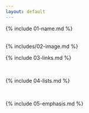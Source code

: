 ```yaml
---
layout: default
---
```


{% include 01-name.md %}

<br>
{% includes/02-image.md %}

<br>

{% include 03-links.md %}

<br>

{% include 04-lists.md %}

<br>

{% include 05-emphasis.md %}
